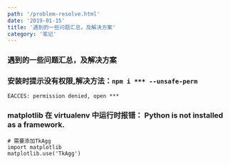 ```yaml
---
path: '/problem-resolve.html'
date: '2019-01-15'
title: '遇到的一些问题汇总，及解决方案'
category: '笔记'
---
```


### 遇到的一些问题汇总，及解决方案

### 安装时提示没有权限,解决方法：`npm i *** --unsafe-perm`

```
EACCES: permission denied, open ***
```

### matplotlib 在 virtualenv 中运行时报错： Python is not installed as a framework.

```
# 需要添加TkAgg
import matplotlib
matplotlib.use('TkAgg')
```
